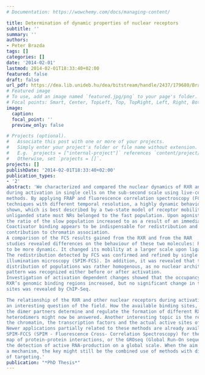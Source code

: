 ```yaml
---
# Documentation: https://wowchemy.com/docs/managing-content/

title: Determination of dynamic properties of nuclear receptors
subtitle: ''
summary: ''
authors:
- Peter Brazda
tags: []
categories: []
date: '2014-02-01'
lastmod: 2014-02-01T18:33:40+02:00
featured: false
draft: false
url_pdf: https://dea.lib.unideb.hu/dea/bitstream/handle/2437/179680/Brazda_Peter_ertekezes-t.pdf?sequence=10&isAllowed=y
# Featured image
# To use, add an image named `featured.jpg/png` to your page's folder.
# Focal points: Smart, Center, TopLeft, Top, TopRight, Left, Right, BottomLeft, Bottom, BottomRight.
image:
  caption: 
  focal_point: ''
  preview_only: false

# Projects (optional).
#   Associate this post with one or more of your projects.
#   Simply enter your project's folder or file name without extension.
#   E.g. `projects = ["internal-project"]` references `content/project/deep-learning/index.md`.
#   Otherwise, set `projects = []`.
projects: []
publishDate: '2014-02-01T18:33:40+02:00'
publication_types:
- '2'
abstract: 'We characterized and compared the nuclear dynamics of RXR and RAR
during activation in single cells on the sub-second scale using live-cell imaging
methods. By applying FRAP and fluorescence correlation spectroscopy (FCS),
techniques with different temporal resolution, a highly dynamic behaviour could be
shown, which is best described by a two-state model of receptor mobility. In the
unliganded state most NRs belonged to the fast population. Upon agonist treatment,
the ratio of the slow population increased to as a result of an immediate redistribution.
Coactivator binding appears to be indispensable for redistribution and has a major
contribution to chromatin association.
A comparison of the FCS results gained from the RXR and from the RAR
studies revealed differences on the behaviour of these two molecules: RXR appeared
to be more dynamic. It changed its mobility at a larger scale upon ligand activation.
The redistribution detected by FCS was confirmed and refined by single plane
illumination microscopy (SPIM-FCS). In addition, it was revealed that the
distribution of populations was rather homogenous, as no nuclear architecture related
pattern was recognized either before or after activation.
Investigation of activation dependent changes showed that the occupancy of
RXR’s genomic binding regions increased, but no significant change in the number of
sites was revealed by ChIP-Seq.

The relationship of the RXR and other nuclear receptors during activation is
an interesting question of the field. How the available binding sites, the ligands and
the dimer partners determine and regulate the formation of different RXR
heterodimers might now be answered. Another interesting topic is the relationship of
the chromatin, the transcription factors and the actual active sites of transcriptions.
Newer applications partially related to these methods are already available; such as
SPIM-FCCS (SPIM - Fluorescence Cross- Correlation Spectroscopy) for the nuclear
map of protein-protein interactions, or the GROseq (Global Run-On sequencing) for
the detection of active RNA-production on a global scale. When the aim is to describe
a mechanism, the key might still be the combined use of methods with different ways
of targeting.'
publication: "*PhD Thesis*"
---
```

